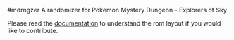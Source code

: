 #mdrngzer
A randomizer for Pokemon Mystery Dungeon - Explorers of Sky

Please read the [documentation](doc/rom.md) to understand the rom layout if you would like to contribute.
